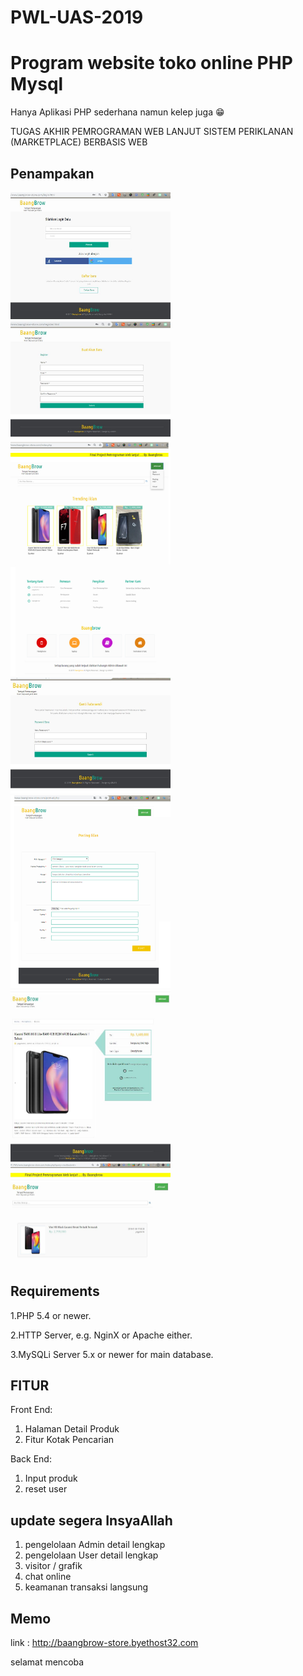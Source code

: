 # PWL-UAS-2019
# Program website toko online PHP Mysql
Hanya Aplikasi PHP sederhana namun kelep juga 😁

TUGAS AKHIR PEMROGRAMAN WEB LANJUT
SISTEM PERIKLANAN (MARKETPLACE) BERBASIS WEB


## Penampakan 
<img src="https://github.com/aka0586/PWL-UAS-2019/blob/master/SS/1.JPG" width="256">&nbsp;&nbsp;
<img src="https://github.com/aka0586/PWL-UAS-2019/blob/master/SS/2.JPG" width="256">&nbsp;&nbsp;
<img src="https://github.com/aka0586/PWL-UAS-2019/blob/master/SS/3.jpg" width="256">&nbsp;&nbsp;
<img src="https://github.com/aka0586/PWL-UAS-2019/blob/master/SS/4.JPG" width="256">&nbsp;&nbsp;
<img src="https://github.com/aka0586/PWL-UAS-2019/blob/master/SS/5.jpg" width="256">&nbsp;&nbsp;
<img src="https://github.com/aka0586/PWL-UAS-2019/blob/master/SS/6.JPG" width="256">&nbsp;&nbsp;
<img src="https://github.com/aka0586/PWL-UAS-2019/blob/master/SS/7.JPG" width="256">&nbsp;&nbsp;

## Requirements 
1.PHP 5.4 or newer.&nbsp;

2.HTTP Server, e.g. NginX or Apache either.&nbsp;

3.MySQLi Server 5.x or newer for main database.&nbsp;


## FITUR 
 
 Front End: 
1.	Halaman Detail Produk 
2.	Fitur Kotak Pencarian

 Back End: 
1.	Input produk
2.  reset user

## update segera InsyaAllah
1. pengelolaan Admin detail lengkap
2. pengelolaan User detail lengkap
3. visitor / grafik
3. chat online
4. keamanan transaksi langsung 

## Memo
link  :  http://baangbrow-store.byethost32.com

selamat mencoba
